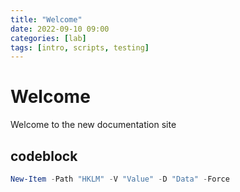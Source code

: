 ```yaml
---
title: "Welcome"
date: 2022-09-10 09:00
categories: [lab]
tags: [intro, scripts, testing]
---
```


# Welcome 
Welcome to the new documentation site

## codeblock

```powershell
New-Item -Path "HKLM" -V "Value" -D "Data" -Force
```